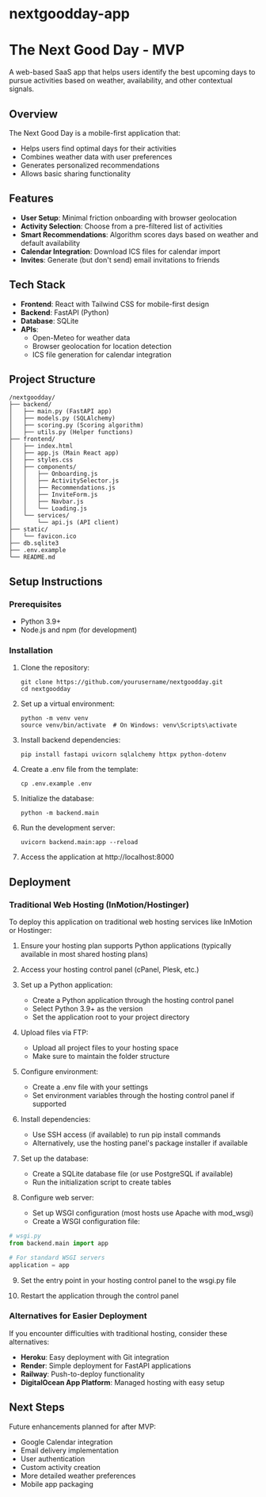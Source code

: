 # nextgoodday-app
# The Next Good Day - MVP

A web-based SaaS app that helps users identify the best upcoming days to pursue activities based on weather, availability, and other contextual signals.

## Overview

The Next Good Day is a mobile-first application that:
- Helps users find optimal days for their activities
- Combines weather data with user preferences
- Generates personalized recommendations
- Allows basic sharing functionality

## Features

- **User Setup**: Minimal friction onboarding with browser geolocation
- **Activity Selection**: Choose from a pre-filtered list of activities
- **Smart Recommendations**: Algorithm scores days based on weather and default availability
- **Calendar Integration**: Download ICS files for calendar import
- **Invites**: Generate (but don't send) email invitations to friends

## Tech Stack

- **Frontend**: React with Tailwind CSS for mobile-first design
- **Backend**: FastAPI (Python)
- **Database**: SQLite
- **APIs**: 
  - Open-Meteo for weather data
  - Browser geolocation for location detection
  - ICS file generation for calendar integration

## Project Structure

```
/nextgoodday/
├── backend/
│   ├── main.py (FastAPI app)
│   ├── models.py (SQLAlchemy)
│   ├── scoring.py (Scoring algorithm)
│   ├── utils.py (Helper functions)
├── frontend/
│   ├── index.html
│   ├── app.js (Main React app)
│   ├── styles.css
│   ├── components/
│   │   ├── Onboarding.js
│   │   ├── ActivitySelector.js
│   │   ├── Recommendations.js
│   │   ├── InviteForm.js
│   │   ├── Navbar.js
│   │   └── Loading.js
│   └── services/
│       └── api.js (API client)
├── static/
│   └── favicon.ico
├── db.sqlite3
├── .env.example
└── README.md
```

## Setup Instructions

### Prerequisites

- Python 3.9+
- Node.js and npm (for development)

### Installation

1. Clone the repository:
   ```
   git clone https://github.com/yourusername/nextgoodday.git
   cd nextgoodday
   ```

2. Set up a virtual environment:
   ```
   python -m venv venv
   source venv/bin/activate  # On Windows: venv\Scripts\activate
   ```

3. Install backend dependencies:
   ```
   pip install fastapi uvicorn sqlalchemy httpx python-dotenv
   ```

4. Create a .env file from the template:
   ```
   cp .env.example .env
   ```
   
5. Initialize the database:
   ```
   python -m backend.main
   ```
   
6. Run the development server:
   ```
   uvicorn backend.main:app --reload
   ```
   
7. Access the application at http://localhost:8000

## Deployment

### Traditional Web Hosting (InMotion/Hostinger)

To deploy this application on traditional web hosting services like InMotion or Hostinger:

1. Ensure your hosting plan supports Python applications (typically available in most shared hosting plans)
2. Access your hosting control panel (cPanel, Plesk, etc.)
3. Set up a Python application:
   - Create a Python application through the hosting control panel
   - Select Python 3.9+ as the version
   - Set the application root to your project directory
   
4. Upload files via FTP:
   - Upload all project files to your hosting space
   - Make sure to maintain the folder structure

5. Configure environment:
   - Create a .env file with your settings
   - Set environment variables through the hosting control panel if supported

6. Install dependencies:
   - Use SSH access (if available) to run pip install commands
   - Alternatively, use the hosting panel's package installer if available

7. Set up the database:
   - Create a SQLite database file (or use PostgreSQL if available)
   - Run the initialization script to create tables

8. Configure web server:
   - Set up WSGI configuration (most hosts use Apache with mod_wsgi)
   - Create a WSGI configuration file:

```python
# wsgi.py
from backend.main import app

# For standard WSGI servers
application = app
```

9. Set the entry point in your hosting control panel to the wsgi.py file

10. Restart the application through the control panel

### Alternatives for Easier Deployment

If you encounter difficulties with traditional hosting, consider these alternatives:

- **Heroku**: Easy deployment with Git integration
- **Render**: Simple deployment for FastAPI applications
- **Railway**: Push-to-deploy functionality
- **DigitalOcean App Platform**: Managed hosting with easy setup

## Next Steps

Future enhancements planned for after MVP:

- Google Calendar integration
- Email delivery implementation
- User authentication
- Custom activity creation
- More detailed weather preferences
- Mobile app packaging
